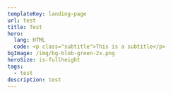 ```yaml
---
templateKey: landing-page
url: test
title: Test
hero:
  lang: HTML
  code: <p class="subtitle">This is a subtitle</p>
bgImage: /img/bg-blob-green-2x.png
heroSize: is-fullheight
tags:
  - test
description: test
---
```

